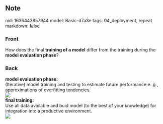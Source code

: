 ## Note
nid: 1636443857944
model: Basic-d7a3e
tags: 04_deployment, repeat
markdown: false

### Front
How does the final <b>training of a model</b> differ from the
training during the <b>model evaluation phase</b>?

### Back
<div>
  <b>model evaluation phase:</b>
</div>(Iterative) model training and testing to estimate future
performance e. g., approximations of overfitting tendencies.
<div><img src=
paste-203ccb14569d1b3981f0f3319fdb0f429d294bcf.jpg></div>
<div>
  <b>final training:</b>
</div>
<div>
  Use all data available and buid model (to the best of your
  knowledge) for integration into a productive environment.
</div>
<div><img src=
paste-1310b581880445fb68ef47631b51f8753e4e74fe.jpg></div>
